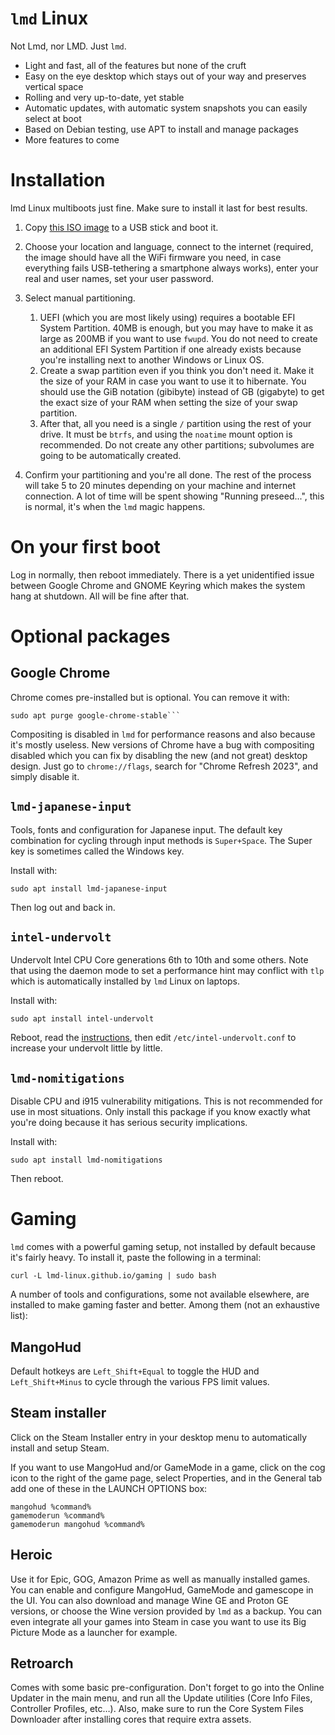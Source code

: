 # `lmd` Linux

Not Lmd, nor LMD. Just `lmd`.

- Light and fast, all of the features but none of the cruft
- Easy on the eye desktop which stays out of your way and preserves vertical space
- Rolling and very up-to-date, yet stable
- Automatic updates, with automatic system snapshots you can easily select at boot
- Based on Debian testing, use APT to install and manage packages
- More features to come


# Installation

lmd Linux multiboots just fine. Make sure to install it last for best results.

1. Copy [this ISO image](https://drive.google.com/file/d/1UEJ5a6xcU3RaSL5abFUbCUy7QUY_4UrJ) to a USB
   stick and boot it.

2. Choose your location and language, connect to the internet (required, the image should have all
   the WiFi firmware you need, in case everything fails USB-tethering a smartphone always works),
   enter your real and user names, set your user password.

3. Select manual partitioning.
   1. UEFI (which you are most likely using) requires a bootable EFI System Partition. 40MB is
      enough, but you may have to make it as large as 200MB if you want to use `fwupd`. You do not
      need to create an additional EFI System Partition if one already exists because you're
      installing next to another Windows or Linux OS.
   2. Create a swap partition even if you think you don't need it. Make it the size of your RAM in
      case you want to use it to hibernate. You should use the GiB notation (gibibyte) instead of GB
      (gigabyte) to get the exact size of your RAM when setting the size of your swap partition.
   3. After that, all you need is a single `/` partition using the rest of your drive. It must be
      `btrfs`, and using the `noatime` mount option is recommended. Do not create any other
      partitions; subvolumes are going to be automatically created.

4. Confirm your partitioning and you're all done. The rest of the process will take 5 to 20 minutes
   depending on your machine and internet connection. A lot of time will be spent showing "Running
   preseed...", this is normal, it's when the `lmd` magic happens.


# On your first boot

Log in normally, then reboot immediately. There is a yet unidentified issue between Google Chrome
and GNOME Keyring which makes the system hang at shutdown. All will be fine after that.


# Optional packages

## Google Chrome

Chrome comes pre-installed but is optional. You can remove it with:

```shell
sudo apt purge google-chrome-stable```
```

Compositing is disabled in `lmd` for performance reasons and also because it's mostly useless. New
versions of Chrome have a bug with compositing disabled which you can fix by disabling the new (and
not great) desktop design. Just go to `chrome://flags`, search for "Chrome Refresh 2023", and simply
disable it.


## `lmd-japanese-input`

Tools, fonts and configuration for Japanese input. The default key combination for cycling through
input methods is `Super+Space`. The Super key is sometimes called the Windows key.

Install with:

```shell
sudo apt install lmd-japanese-input
```

Then log out and back in.


## `intel-undervolt`

Undervolt Intel CPU Core generations 6th to 10th and some others. Note that using the daemon mode
to set a performance hint may conflict with `tlp` which is automatically installed by `lmd` Linux on
laptops.

Install with:

```shell
sudo apt install intel-undervolt
```

Reboot, read the [instructions](https://github.com/lmd-linux/intel-undervolt/blob/master/README.md),
then edit `/etc/intel-undervolt.conf` to increase your undervolt little by little.


## `lmd-nomitigations`

Disable CPU and i915 vulnerability mitigations. This is not recommended for use in most situations.
Only install this package if you know exactly what you're doing because it has serious security
implications.

Install with:

```shell
sudo apt install lmd-nomitigations
```

Then reboot.


# Gaming

`lmd` comes with a powerful gaming setup, not installed by default because it's fairly heavy. To
install it, paste the following in a terminal:

```shell
curl -L lmd-linux.github.io/gaming | sudo bash
```

A number of tools and configurations, some not available elsewhere, are installed to make gaming
faster and better. Among them (not an exhaustive list):


## MangoHud

Default hotkeys are `Left_Shift+Equal` to toggle the HUD and `Left_Shift+Minus` to cycle through the
various FPS limit values.


## Steam installer

Click on the Steam Installer entry in your desktop menu to automatically install and setup Steam.

If you want to use MangoHud and/or GameMode in a game, click on the cog icon to the right of the
game page, select Properties, and in the General tab add one of these in the LAUNCH OPTIONS box:

```shell
mangohud %command%
gamemoderun %command%
gamemoderun mangohud %command%
```


## Heroic

Use it for Epic, GOG, Amazon Prime as well as manually installed games. You can enable and configure
MangoHud, GameMode and gamescope in the UI. You can also download and manage Wine GE and Proton GE
versions, or choose the Wine version provided by `lmd` as a backup. You can even integrate all your
games into Steam in case you want to use its Big Picture Mode as a launcher for example.


## Retroarch

Comes with some basic pre-configuration. Don't forget to go into the Online Updater in the main
menu, and run all the Update utilities (Core Info Files, Controller Profiles, etc…). Also, make sure
to run the Core System Files Downloader after installing cores that require extra assets.
